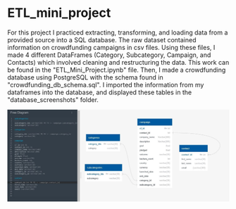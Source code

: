 # ETL_mini_project
For this project I practiced extracting, transforming, and loading data from a provided source into a SQL database. The raw dataset contained information on crowdfunding campaigns in csv files. Using these files, I made 4 different DataFrames (Category, Subcategory, Campaign, and Contacts) which involved cleaning and restructuring the data. This work can be found in the "ETL_Mini_Project.ipynb" file. Then, I made a crowdfunding database using PostgreSQL with the schema found in "crowdfunding_db_schema.sql". I imported the information from my dataframes into the database, and displayed these tables in the "database_screenshots" folder. 

![Model](https://github.com/JFitz97/ETL_mini_project/blob/main/ERD%20Sketch.JPG?raw=true)
